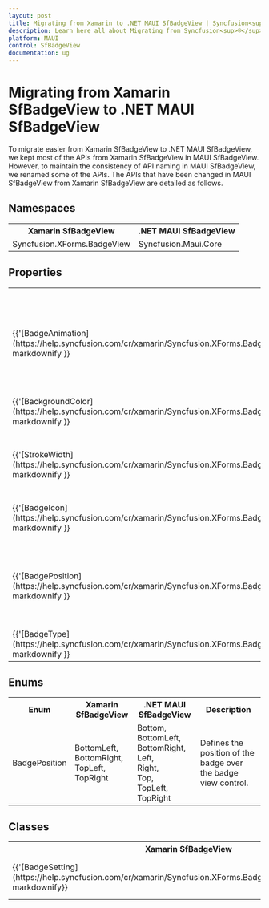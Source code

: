 ```yaml
---
layout: post
title: Migrating from Xamarin to .NET MAUI SfBadgeView | Syncfusion<sup>®</sup> 
description: Learn here all about Migrating from Syncfusion<sup>®</sup> Xamarin BadgeView to Syncfusion<sup>®</sup> .NET MAUI BadgeView control and more.
platform: MAUI
control: SfBadgeView
documentation: ug
---  
```


# Migrating from Xamarin SfBadgeView to .NET MAUI SfBadgeView 

To migrate easier from Xamarin SfBadgeView to .NET MAUI SfBadgeView, we kept most of the APIs from Xamarin SfBadgeView in MAUI SfBadgeView. However, to maintain the consistency of API naming in MAUI SfBadgeView, we renamed some of the APIs. The APIs that have been changed in MAUI SfBadgeView from Xamarin SfBadgeView are detailed as follows.

## Namespaces 

<table>
<tr>
<th>Xamarin SfBadgeView</th>
<th>.NET MAUI SfBadgeView</th></tr>
<tr>
<td>Syncfusion.XForms.BadgeView</td>
<td>Syncfusion.Maui.Core</td></tr>
</table>

## Properties

<table> 
<tr>
<th>Xamarin SfBadgeView</th>
<th>.NET MAUI SfBadgeView</th>
<th>Description</th></tr>
<tr>
<td>{{'[BadgeAnimation](https://help.syncfusion.com/cr/xamarin/Syncfusion.XForms.BadgeView.BadgeSetting.html#Syncfusion_XForms_BadgeView_BadgeSetting_BadgeAnimation)'| markdownify }}</td>
<td>{{'[Animation](https://help.syncfusion.com/cr/maui/Syncfusion.Maui.Core.BadgeSettings.html#Syncfusion_Maui_Core_BadgeSettings_Animation)'| markdownify }}</td>
<td>Gets or sets the animation that should be used when the badge is shown.</td></tr>
<tr>
<td>{{'[BackgroundColor](https://help.syncfusion.com/cr/xamarin/Syncfusion.XForms.BadgeView.BadgeSetting.html#Syncfusion_XForms_BadgeView_BadgeSetting_BackgroundColor)'| markdownify }}</td>
<td>{{'[Background](https://help.syncfusion.com/cr/maui/Syncfusion.Maui.Core.BadgeSettings.html#Syncfusion_Maui_Core_BadgeSettings_Background)'| markdownify }}</td>
<td>Gets or sets the background for the badge.</td></tr>
<tr>
<td>{{'[StrokeWidth](https://help.syncfusion.com/cr/xamarin/Syncfusion.XForms.BadgeView.BadgeSetting.html#Syncfusion_XForms_BadgeView_BadgeSetting_StrokeWidth)' | markdownify }}</td>
<td>{{'[StrokeThickness](https://help.syncfusion.com/cr/maui/Syncfusion.Maui.Core.BadgeSettings.html#Syncfusion_Maui_Core_BadgeSettings_StrokeThickness)'| markdownify }}</td>
<td>Gets or sets the stroke thickness for the badge.</td></tr>
<tr>
<td>{{'[BadgeIcon](https://help.syncfusion.com/cr/xamarin/Syncfusion.XForms.BadgeView.BadgeSetting.html#Syncfusion_XForms_BadgeView_BadgeSetting_BadgeIcon)' | markdownify }}</td>
<td>{{'[Icon](https://help.syncfusion.com/cr/maui/Syncfusion.Maui.Core.BadgeSettings.html#Syncfusion_Maui_Core_BadgeSettings_Icon)'| markdownify }}</td>
<td>Gets or sets the Icon to be displayed in the badge.</td></tr>
<tr>
<td>{{'[BadgePosition](https://help.syncfusion.com/cr/xamarin/Syncfusion.XForms.BadgeView.BadgeSetting.html#Syncfusion_XForms_BadgeView_BadgeSetting_BadgePosition)' | markdownify }}</td>
<td>{{'[Position](https://help.syncfusion.com/cr/maui/Syncfusion.Maui.Core.BadgeSettings.html#Syncfusion_Maui_Core_BadgeSettings_Position)'| markdownify }}</td>
<td>Gets or sets the position where the badge will be shown relative to the Content.</td></tr>
<tr>
<td>{{'[BadgeType](https://help.syncfusion.com/cr/xamarin/Syncfusion.XForms.BadgeView.BadgeSetting.html#Syncfusion_XForms_BadgeView_BadgeSetting_BadgeType)' | markdownify }}</td>
<td>{{'[Type](https://help.syncfusion.com/cr/maui/Syncfusion.Maui.Core.BadgeSettings.html#Syncfusion_Maui_Core_BadgeSettings_Type)'| markdownify }}</td>
<td>Gets or sets the type of the badge.</td></tr>
</table> 

## Enums

<table>
<tr>
<th>Enum</th>
<th>Xamarin SfBadgeView</th>
<th>.NET MAUI SfBadgeView</th>
<th>Description</th></tr>
<tr>
<td>BadgePosition</td>
<td>BottomLeft,<br/>BottomRight,<br/>TopLeft,<br/>TopRight</td>
<td>Bottom,<br/>BottomLeft,<br/>BottomRight,<br/>Left,<br/>Right,<br/>Top,<br/>TopLeft,<br/>TopRight</td>
<td>Defines the position of the badge over the badge view control.</td></tr>
</table>

## Classes 

<table>
<tr>
<th>Xamarin SfBadgeView</th>
<th>.NET MAUI SfBadgeView</th>
<th>Description</th></tr>
<tr>
<td>{{'[BadgeSetting](https://help.syncfusion.com/cr/xamarin/Syncfusion.XForms.BadgeView.BadgeSetting.html)'| markdownify}}</td>
<td>{{'[BadgeSettings](https://help.syncfusion.com/cr/maui/Syncfusion.Maui.Core.BadgeSettings.html)'| markdownify }}</td>
<td>Represents the badge settings class.</td></tr>
</table>
